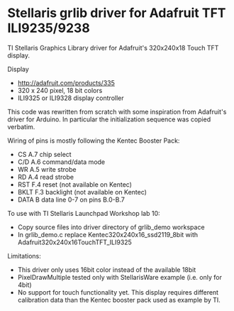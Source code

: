 Stellaris grlib driver for Adafruit TFT ILI9235/9238
====================================================

TI Stellaris Graphics Library driver for Adafruit's 320x240x18 Touch TFT display.

Display
* http://adafruit.com/products/335
* 320 x 240 pixel, 18 bit colors
* ILI9325 or ILI9328 display controller

This code was rewritten from scratch with some inspiration from Adafruit's driver
for Arduino. In particular the initialization sequence was copied verbatim.

Wiring of pins is mostly following the Kentec Booster Pack:
* CS   A.7   chip select
* C/D  A.6   command/data mode
* WR   A.5   write strobe
* RD   A.4   read strobe
* RST  F.4   reset (not available on Kentec)
* BKLT F.3   backlight (not available on Kentec)
* DATA B     data line 0-7 on pins B.0-B.7

To use with TI Stellaris Launchpad Workshop lab 10:
* Copy source files into driver directory of grlib_demo workspace
* In grlib_demo.c replace Kentec320x240x16_ssd2119_8bit with
Adafruit320x240x16TouchTFT_ILI9325

Limitations:
* This driver only uses 16bit color instead of the available 18bit 
* PixelDrawMultiple tested only with StellarisWare example (i.e. only for 4bit)
* No support for touch functionality yet. This display requires different
calibration data than the Kentec booster pack used as example by TI.
